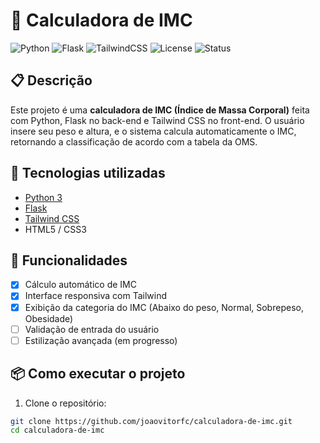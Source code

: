# 🧮 Calculadora de IMC

![Python](https://img.shields.io/badge/Python-3.10-blue?logo=python)
![Flask](https://img.shields.io/badge/Flask-Web%20Framework-black?logo=flask)
![TailwindCSS](https://img.shields.io/badge/TailwindCSS-3.x-38bdf8?logo=tailwindcss)
![License](https://img.shields.io/badge/license-MIT-green)
![Status](https://img.shields.io/badge/status-Em%20desenvolvimento-yellow)

## 📋 Descrição

Este projeto é uma **calculadora de IMC (Índice de Massa Corporal)** feita com Python, Flask no back-end e Tailwind CSS no front-end. O usuário insere seu peso e altura, e o sistema calcula automaticamente o IMC, retornando a classificação de acordo com a tabela da OMS.

## 🚀 Tecnologias utilizadas

- [Python 3](https://www.python.org/)
- [Flask](https://flask.palletsprojects.com/)
- [Tailwind CSS](https://tailwindcss.com/)
- HTML5 / CSS3

## 🧰 Funcionalidades

- [x] Cálculo automático de IMC
- [x] Interface responsiva com Tailwind
- [x] Exibição da categoria do IMC (Abaixo do peso, Normal, Sobrepeso, Obesidade)
- [ ] Validação de entrada do usuário
- [ ] Estilização avançada (em progresso)

## 📦 Como executar o projeto

1. Clone o repositório:

```bash
git clone https://github.com/joaovitorfc/calculadora-de-imc.git
cd calculadora-de-imc
